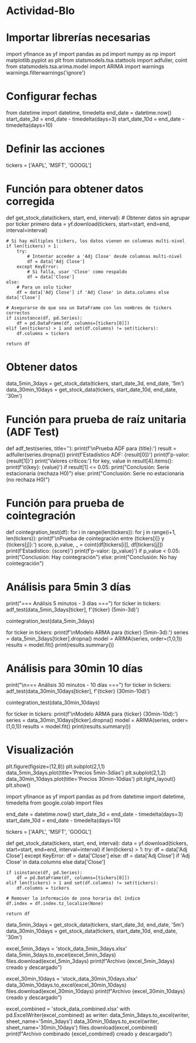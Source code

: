 # Actividad-Blo
# Importar librerías necesarias
import yfinance as yf
import pandas as pd
import numpy as np
import matplotlib.pyplot as plt
from statsmodels.tsa.stattools import adfuller, coint
from statsmodels.tsa.arima.model import ARIMA
import warnings
warnings.filterwarnings('ignore')

# Configurar fechas
from datetime import datetime, timedelta
end_date = datetime.now()
start_date_3d = end_date - timedelta(days=3)
start_date_10d = end_date - timedelta(days=10)

# Definir las acciones
tickers = ['AAPL', 'MSFT', 'GOOGL']

# Función para obtener datos corregida
def get_stock_data(tickers, start, end, interval):
    # Obtener datos sin agrupar por ticker primero
    data = yf.download(tickers, start=start, end=end, interval=interval)
    
    # Si hay múltiples tickers, los datos vienen en columnas multi-nivel
    if len(tickers) > 1:
        try:
            # Intentar acceder a 'Adj Close' desde columnas multi-nivel
            df = data['Adj Close']
        except KeyError:
            # Si falla, usar 'Close' como respaldo
            df = data['Close']
    else:
        # Para un solo ticker
        df = data['Adj Close'] if 'Adj Close' in data.columns else data['Close']
    
    # Asegurarse de que sea un DataFrame con los nombres de tickers correctos
    if isinstance(df, pd.Series):
        df = pd.DataFrame(df, columns=[tickers[0]])
    elif len(tickers) > 1 and set(df.columns) != set(tickers):
        df.columns = tickers
    
    return df

# Obtener datos
data_5min_3days = get_stock_data(tickers, start_date_3d, end_date, '5m')
data_30min_10days = get_stock_data(tickers, start_date_10d, end_date, '30m')

# Función para prueba de raíz unitaria (ADF Test)
def adf_test(series, title=''):
    print(f'\nPrueba ADF para {title}:')
    result = adfuller(series.dropna())
    print(f'Estadístico ADF: {result[0]}')
    print(f'p-valor: {result[1]}')
    print('Valores críticos:')
    for key, value in result[4].items():
        print(f'\t{key}: {value}')
    if result[1] <= 0.05:
        print("Conclusión: Serie estacionaria (rechaza H0)")
    else:
        print("Conclusión: Serie no estacionaria (no rechaza H0)")

# Función para prueba de cointegración
def cointegration_test(df):
    for i in range(len(tickers)):
        for j in range(i+1, len(tickers)):
            print(f'\nPrueba de cointegración entre {tickers[i]} y {tickers[j]}:')
            score, p_value, _ = coint(df[tickers[i]], df[tickers[j]])
            print(f'Estadístico: {score}')
            print(f'p-valor: {p_value}')
            if p_value < 0.05:
                print("Conclusión: Hay cointegración")
            else:
                print("Conclusión: No hay cointegración")

# Análisis para 5min 3 días
print("=== Análisis 5 minutos - 3 días ===")
for ticker in tickers:
    adf_test(data_5min_3days[ticker], f'{ticker} (5min-3d)')

cointegration_test(data_5min_3days)

for ticker in tickers:
    print(f'\nModelo ARMA para {ticker} (5min-3d):')
    series = data_5min_3days[ticker].dropna()
    model = ARIMA(series, order=(1,0,1))
    results = model.fit()
    print(results.summary())

# Análisis para 30min 10 días
print("\n=== Análisis 30 minutos - 10 días ===")
for ticker in tickers:
    adf_test(data_30min_10days[ticker], f'{ticker} (30min-10d)')

cointegration_test(data_30min_10days)

for ticker in tickers:
    print(f'\nModelo ARMA para {ticker} (30min-10d):')
    series = data_30min_10days[ticker].dropna()
    model = ARIMA(series, order=(1,0,1))
    results = model.fit()
    print(results.summary())

# Visualización
plt.figure(figsize=(12,8))
plt.subplot(2,1,1)
data_5min_3days.plot(title='Precios 5min-3días')
plt.subplot(2,1,2)
data_30min_10days.plot(title='Precios 30min-10días')
plt.tight_layout()
plt.show()


import yfinance as yf
import pandas as pd
from datetime import datetime, timedelta
from google.colab import files

end_date = datetime.now()
start_date_3d = end_date - timedelta(days=3)
start_date_10d = end_date - timedelta(days=10)

tickers = ['AAPL', 'MSFT', 'GOOGL']

def get_stock_data(tickers, start, end, interval):
    data = yf.download(tickers, start=start, end=end, interval=interval)
    if len(tickers) > 1:
        try:
            df = data['Adj Close']
        except KeyError:
            df = data['Close']
    else:
        df = data['Adj Close'] if 'Adj Close' in data.columns else data['Close']
    
    if isinstance(df, pd.Series):
        df = pd.DataFrame(df, columns=[tickers[0]])
    elif len(tickers) > 1 and set(df.columns) != set(tickers):
        df.columns = tickers
    
    # Remover la información de zona horaria del índice
    df.index = df.index.tz_localize(None)
    
    return df

data_5min_3days = get_stock_data(tickers, start_date_3d, end_date, '5m')
data_30min_10days = get_stock_data(tickers, start_date_10d, end_date, '30m')

excel_5min_3days = 'stock_data_5min_3days.xlsx'
data_5min_3days.to_excel(excel_5min_3days)
files.download(excel_5min_3days)
print(f"Archivo {excel_5min_3days} creado y descargado")

excel_30min_10days = 'stock_data_30min_10days.xlsx'
data_30min_10days.to_excel(excel_30min_10days)
files.download(excel_30min_10days)
print(f"Archivo {excel_30min_10days} creado y descargado")

excel_combined = 'stock_data_combined.xlsx'
with pd.ExcelWriter(excel_combined) as writer:
    data_5min_3days.to_excel(writer, sheet_name='5min_3days')
    data_30min_10days.to_excel(writer, sheet_name='30min_10days')
files.download(excel_combined)
print(f"Archivo combinado {excel_combined} creado y descargado")
